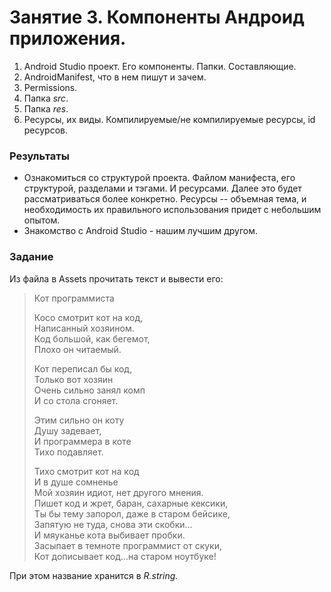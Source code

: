 # Занятие 3. Компоненты Андроид приложения.

1. Android Studio проект. Его компоненты. Папки. Составляющие.
2. AndroidManifest, что в нем пишут и зачем.
3. Permissions.
4. Папка *src*.
5. Папка *res*.
6. Ресурсы, их виды. Компилируемые/не компилируемые ресурсы, id ресурсов.

### Результаты
* Ознакомиться со структурой проекта. Файлом манифеста, его структурой, разделами и тэгами.  И ресурсами. Далее это будет рассматриваться более конкретно. Ресурсы -- объемная тема, и необходимость их правильного использования придет с небольшим опытом.
* Знакомство с Android Studio - нашим лучшим другом. 

### Задание 
Из файла в Assets прочитать текст и вывести его:
>Кот программиста 
>
>Косо смотрит кот на код,  
>Написанный хозяином.  
>Код большой, как бегемот,  
>Плохо он читаемый.  
>
>Кот переписал бы код,   
>Только вот хозяин  
>Очень сильно занял комп  
>И со стола сгоняет.  
>
>Этим сильно он коту  
>Душу задевает,  
>И программера в коте  
>Тихо подавляет.  
>
>Тихо смотрит кот на код  
>И в душе сомненье  
>Мой хозяин идиот, нет другого мнения.  
>Пишет код и жрет, баран, сахарные кексики,  
>Ты бы тему запорол, даже в старом бейсике,  
>Запятую не туда, снова эти скобки...  
>И мяуканье кота выбивает пробки.  
>Засыпает в темноте программист от скуки,  
>Кот дописывает код...на старом ноутбуке!

При этом название хранится в *R.string.*
